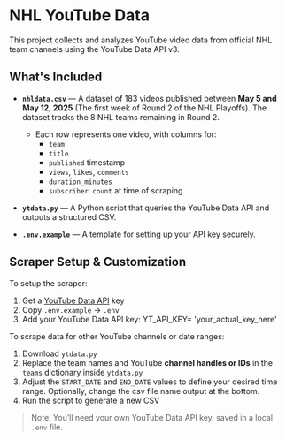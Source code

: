# NHL YouTube Data

This project collects and analyzes YouTube video data from official NHL team channels using the YouTube Data API v3.

## What's Included

- **`nhldata.csv`** — A dataset of 183 videos published between **May 5 and May 12, 2025** (The first week of Round 2 of the NHL Playoffs). The dataset tracks the 8 NHL teams remaining in Round 2.
  - Each row represents one video, with columns for:
    - `team`
    - `title`
    - `published` timestamp
    - `views`, `likes`, `comments`
    - `duration_minutes`
    - `subscriber count` at time of scraping

- **`ytdata.py`** — A Python script that queries the YouTube Data API and outputs a structured CSV.

- **`.env.example`** — A template for setting up your API key securely.

## Scraper Setup & Customization

To setup the scraper:
1. Get a [YouTube Data API](https://console.cloud.google.com/marketplace/product/google/youtube.googleapis.com?inv=1&invt=Abx1_Q) key
2. Copy `.env.example` → `.env`
3. Add your YouTube Data API key:
  YT_API_KEY= 'your_actual_key_here'

To scrape data for other YouTube channels or date ranges:

1. Download `ytdata.py`
2. Replace the team names and YouTube **channel handles or IDs** in the `teams` dictionary inside `ytdata.py`
3. Adjust the `START_DATE` and `END_DATE` values to define your desired time range. Optionally, change the csv file name output at the bottom.
4. Run the script to generate a new CSV

> Note: You’ll need your own YouTube Data API key, saved in a local `.env` file.


